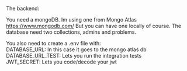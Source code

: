 The backend:

You need a mongoDB. Im using one from Mongo Atlas https://www.mongodb.com/
But you can have one locally of course. 
The database need two collections, admins and problems.

You also need to create a .env file with:  
DATABASE_URL: In this case it goes to the mongo atlas db  
DATABASE_URL_TEST: Lets you run the integration tests  
JWT_SECRET: Lets you code/decode your jwt  


